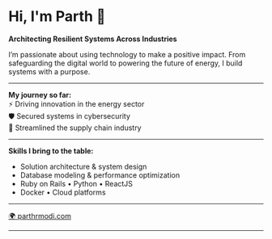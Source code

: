 # Hi, I'm Parth 👋

**Architecting Resilient Systems Across Industries**

I’m passionate about using technology to make a positive impact. From safeguarding the digital world to powering the future of energy, I build systems with a purpose.

---

**My journey so far:**  
⚡ Driving innovation in the energy sector  
🛡️ Secured systems in cybersecurity  
🔗 Streamlined the supply chain industry

---

**Skills I bring to the table:**  
- Solution architecture & system design  
- Database modeling & performance optimization  
- Ruby on Rails • Python • ReactJS  
- Docker • Cloud platforms

---

[🌍 parthrmodi.com](https://parthrmodi.com/)

---
